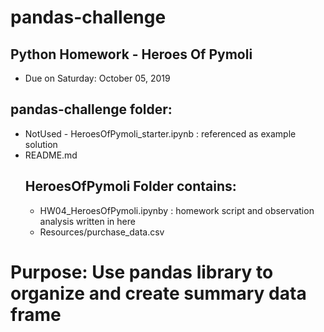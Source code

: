 # pandas-challenge
## Python Homework - Heroes Of Pymoli
* Due on Saturday: October 05, 2019

## pandas-challenge folder: 
* NotUsed - HeroesOfPymoli_starter.ipynb : referenced as example solution
* README.md
	## HeroesOfPymoli Folder contains:
	* HW04_HeroesOfPymoli.ipynby : homework script and observation analysis written in here
	+ Resources/purchase_data.csv

# Purpose: Use pandas library to organize and create summary data frame